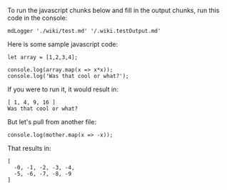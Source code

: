 
To run the javascript chunks below and fill in the output chunks,
run this code in the console:

    mdLogger './wiki/test.md' '/.wiki.testOutput.md'

Here is some sample javascript code:

[javascript]: # (log=true)

    let array = [1,2,3,4];

    console.log(array.map(x => x*x));
    console.log('Was that cool or what?');

[--]: # ()

If you were to run it, it would result in:

[javascript]: # (output=true)

    [ 1, 4, 9, 16 ]
    Was that cool or what?

[--]: # ()

But let's pull from another file:

[javascript]: # (setup=./wiki/testPre.md:mother,log=true)

    console.log(mother.map(x => -x));

[--]: # ()

That results in:

[javascript]: # (output=true)

    [
      -0, -1, -2, -3, -4,
      -5, -6, -7, -8, -9
    ]

[--]: # ()

